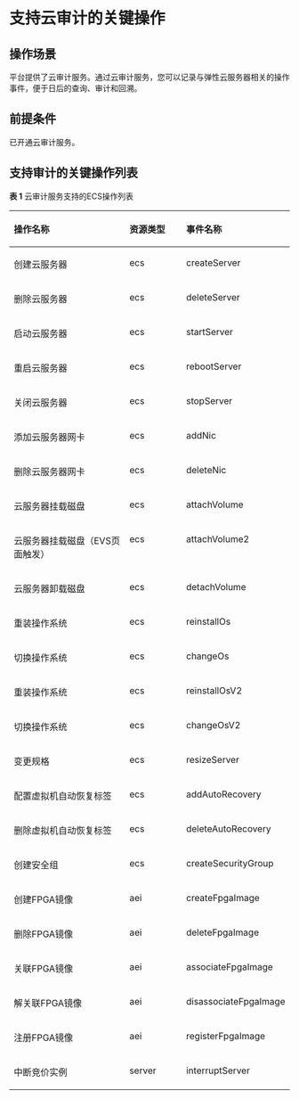 # 支持云审计的关键操作<a name="ZH-CN_TOPIC_0116262067"></a>

## 操作场景<a name="section162279126"></a>

平台提供了云审计服务。通过云审计服务，您可以记录与弹性云服务器相关的操作事件，便于日后的查询、审计和回溯。

## 前提条件<a name="section152663132120"></a>

已开通云审计服务。

## 支持审计的关键操作列表<a name="section473034571816"></a>

**表 1**  云审计服务支持的ECS操作列表

<a name="table93802002191"></a>
<table><thead align="left"><tr id="zh-cn_topic_0100236046_zh-cn_topic_0100240378_row4494804152351"><th class="cellrowborder" valign="top" width="47.5%" id="mcps1.2.4.1.1"><p id="zh-cn_topic_0100236046_zh-cn_topic_0100240378_p53500739152351"><a name="zh-cn_topic_0100236046_zh-cn_topic_0100240378_p53500739152351"></a><a name="zh-cn_topic_0100236046_zh-cn_topic_0100240378_p53500739152351"></a>操作名称</p>
</th>
<th class="cellrowborder" valign="top" width="21.89%" id="mcps1.2.4.1.2"><p id="zh-cn_topic_0100236046_zh-cn_topic_0100240378_p38592628152351"><a name="zh-cn_topic_0100236046_zh-cn_topic_0100240378_p38592628152351"></a><a name="zh-cn_topic_0100236046_zh-cn_topic_0100240378_p38592628152351"></a>资源类型</p>
</th>
<th class="cellrowborder" valign="top" width="30.61%" id="mcps1.2.4.1.3"><p id="zh-cn_topic_0100236046_zh-cn_topic_0100240378_p38995202152351"><a name="zh-cn_topic_0100236046_zh-cn_topic_0100240378_p38995202152351"></a><a name="zh-cn_topic_0100236046_zh-cn_topic_0100240378_p38995202152351"></a>事件名称</p>
</th>
</tr>
</thead>
<tbody><tr id="zh-cn_topic_0100236046_zh-cn_topic_0100240378_row8488810152351"><td class="cellrowborder" valign="top" width="47.5%" headers="mcps1.2.4.1.1 "><p id="zh-cn_topic_0100236046_zh-cn_topic_0100240378_p1479074182840"><a name="zh-cn_topic_0100236046_zh-cn_topic_0100240378_p1479074182840"></a><a name="zh-cn_topic_0100236046_zh-cn_topic_0100240378_p1479074182840"></a>创建云服务器</p>
</td>
<td class="cellrowborder" valign="top" width="21.89%" headers="mcps1.2.4.1.2 "><p id="zh-cn_topic_0100236046_zh-cn_topic_0100240378_p26666010174542"><a name="zh-cn_topic_0100236046_zh-cn_topic_0100240378_p26666010174542"></a><a name="zh-cn_topic_0100236046_zh-cn_topic_0100240378_p26666010174542"></a>ecs</p>
</td>
<td class="cellrowborder" valign="top" width="30.61%" headers="mcps1.2.4.1.3 "><p id="zh-cn_topic_0100236046_zh-cn_topic_0100240378_p40304760182853"><a name="zh-cn_topic_0100236046_zh-cn_topic_0100240378_p40304760182853"></a><a name="zh-cn_topic_0100236046_zh-cn_topic_0100240378_p40304760182853"></a>createServer</p>
</td>
</tr>
<tr id="zh-cn_topic_0100236046_zh-cn_topic_0100240378_row49002944152351"><td class="cellrowborder" valign="top" width="47.5%" headers="mcps1.2.4.1.1 "><p id="zh-cn_topic_0100236046_zh-cn_topic_0100240378_p4503544182840"><a name="zh-cn_topic_0100236046_zh-cn_topic_0100240378_p4503544182840"></a><a name="zh-cn_topic_0100236046_zh-cn_topic_0100240378_p4503544182840"></a>删除云服务器</p>
</td>
<td class="cellrowborder" valign="top" width="21.89%" headers="mcps1.2.4.1.2 "><p id="zh-cn_topic_0100236046_zh-cn_topic_0100240378_p25570019174542"><a name="zh-cn_topic_0100236046_zh-cn_topic_0100240378_p25570019174542"></a><a name="zh-cn_topic_0100236046_zh-cn_topic_0100240378_p25570019174542"></a>ecs</p>
</td>
<td class="cellrowborder" valign="top" width="30.61%" headers="mcps1.2.4.1.3 "><p id="zh-cn_topic_0100236046_zh-cn_topic_0100240378_p55596951182853"><a name="zh-cn_topic_0100236046_zh-cn_topic_0100240378_p55596951182853"></a><a name="zh-cn_topic_0100236046_zh-cn_topic_0100240378_p55596951182853"></a>deleteServer</p>
</td>
</tr>
<tr id="zh-cn_topic_0100236046_zh-cn_topic_0100240378_row46870581152351"><td class="cellrowborder" valign="top" width="47.5%" headers="mcps1.2.4.1.1 "><p id="zh-cn_topic_0100236046_zh-cn_topic_0100240378_p61858743182840"><a name="zh-cn_topic_0100236046_zh-cn_topic_0100240378_p61858743182840"></a><a name="zh-cn_topic_0100236046_zh-cn_topic_0100240378_p61858743182840"></a>启动云服务器</p>
</td>
<td class="cellrowborder" valign="top" width="21.89%" headers="mcps1.2.4.1.2 "><p id="zh-cn_topic_0100236046_zh-cn_topic_0100240378_p8613767174542"><a name="zh-cn_topic_0100236046_zh-cn_topic_0100240378_p8613767174542"></a><a name="zh-cn_topic_0100236046_zh-cn_topic_0100240378_p8613767174542"></a>ecs</p>
</td>
<td class="cellrowborder" valign="top" width="30.61%" headers="mcps1.2.4.1.3 "><p id="zh-cn_topic_0100236046_zh-cn_topic_0100240378_p63532892182853"><a name="zh-cn_topic_0100236046_zh-cn_topic_0100240378_p63532892182853"></a><a name="zh-cn_topic_0100236046_zh-cn_topic_0100240378_p63532892182853"></a>startServer</p>
</td>
</tr>
<tr id="zh-cn_topic_0100236046_zh-cn_topic_0100240378_row7788966152351"><td class="cellrowborder" valign="top" width="47.5%" headers="mcps1.2.4.1.1 "><p id="zh-cn_topic_0100236046_zh-cn_topic_0100240378_p64976120182840"><a name="zh-cn_topic_0100236046_zh-cn_topic_0100240378_p64976120182840"></a><a name="zh-cn_topic_0100236046_zh-cn_topic_0100240378_p64976120182840"></a>重启云服务器</p>
</td>
<td class="cellrowborder" valign="top" width="21.89%" headers="mcps1.2.4.1.2 "><p id="zh-cn_topic_0100236046_zh-cn_topic_0100240378_p54096932174542"><a name="zh-cn_topic_0100236046_zh-cn_topic_0100240378_p54096932174542"></a><a name="zh-cn_topic_0100236046_zh-cn_topic_0100240378_p54096932174542"></a>ecs</p>
</td>
<td class="cellrowborder" valign="top" width="30.61%" headers="mcps1.2.4.1.3 "><p id="zh-cn_topic_0100236046_zh-cn_topic_0100240378_p10362200182853"><a name="zh-cn_topic_0100236046_zh-cn_topic_0100240378_p10362200182853"></a><a name="zh-cn_topic_0100236046_zh-cn_topic_0100240378_p10362200182853"></a>rebootServer</p>
</td>
</tr>
<tr id="zh-cn_topic_0100236046_zh-cn_topic_0100240378_row38304153152351"><td class="cellrowborder" valign="top" width="47.5%" headers="mcps1.2.4.1.1 "><p id="zh-cn_topic_0100236046_zh-cn_topic_0100240378_p55842976182840"><a name="zh-cn_topic_0100236046_zh-cn_topic_0100240378_p55842976182840"></a><a name="zh-cn_topic_0100236046_zh-cn_topic_0100240378_p55842976182840"></a>关闭云服务器</p>
</td>
<td class="cellrowborder" valign="top" width="21.89%" headers="mcps1.2.4.1.2 "><p id="zh-cn_topic_0100236046_zh-cn_topic_0100240378_p21298090174542"><a name="zh-cn_topic_0100236046_zh-cn_topic_0100240378_p21298090174542"></a><a name="zh-cn_topic_0100236046_zh-cn_topic_0100240378_p21298090174542"></a>ecs</p>
</td>
<td class="cellrowborder" valign="top" width="30.61%" headers="mcps1.2.4.1.3 "><p id="zh-cn_topic_0100236046_zh-cn_topic_0100240378_p37851432182853"><a name="zh-cn_topic_0100236046_zh-cn_topic_0100240378_p37851432182853"></a><a name="zh-cn_topic_0100236046_zh-cn_topic_0100240378_p37851432182853"></a>stopServer</p>
</td>
</tr>
<tr id="zh-cn_topic_0100236046_zh-cn_topic_0100240378_row43012085152351"><td class="cellrowborder" valign="top" width="47.5%" headers="mcps1.2.4.1.1 "><p id="zh-cn_topic_0100236046_zh-cn_topic_0100240378_p41558297182840"><a name="zh-cn_topic_0100236046_zh-cn_topic_0100240378_p41558297182840"></a><a name="zh-cn_topic_0100236046_zh-cn_topic_0100240378_p41558297182840"></a>添加云服务器网卡</p>
</td>
<td class="cellrowborder" valign="top" width="21.89%" headers="mcps1.2.4.1.2 "><p id="zh-cn_topic_0100236046_zh-cn_topic_0100240378_p7062991174542"><a name="zh-cn_topic_0100236046_zh-cn_topic_0100240378_p7062991174542"></a><a name="zh-cn_topic_0100236046_zh-cn_topic_0100240378_p7062991174542"></a>ecs</p>
</td>
<td class="cellrowborder" valign="top" width="30.61%" headers="mcps1.2.4.1.3 "><p id="zh-cn_topic_0100236046_zh-cn_topic_0100240378_p11950893182853"><a name="zh-cn_topic_0100236046_zh-cn_topic_0100240378_p11950893182853"></a><a name="zh-cn_topic_0100236046_zh-cn_topic_0100240378_p11950893182853"></a>addNic</p>
</td>
</tr>
<tr id="zh-cn_topic_0100236046_zh-cn_topic_0100240378_row27390049152351"><td class="cellrowborder" valign="top" width="47.5%" headers="mcps1.2.4.1.1 "><p id="zh-cn_topic_0100236046_zh-cn_topic_0100240378_p29901078182840"><a name="zh-cn_topic_0100236046_zh-cn_topic_0100240378_p29901078182840"></a><a name="zh-cn_topic_0100236046_zh-cn_topic_0100240378_p29901078182840"></a>删除云服务器网卡</p>
</td>
<td class="cellrowborder" valign="top" width="21.89%" headers="mcps1.2.4.1.2 "><p id="zh-cn_topic_0100236046_zh-cn_topic_0100240378_p4134417174542"><a name="zh-cn_topic_0100236046_zh-cn_topic_0100240378_p4134417174542"></a><a name="zh-cn_topic_0100236046_zh-cn_topic_0100240378_p4134417174542"></a>ecs</p>
</td>
<td class="cellrowborder" valign="top" width="30.61%" headers="mcps1.2.4.1.3 "><p id="zh-cn_topic_0100236046_zh-cn_topic_0100240378_p55158100182853"><a name="zh-cn_topic_0100236046_zh-cn_topic_0100240378_p55158100182853"></a><a name="zh-cn_topic_0100236046_zh-cn_topic_0100240378_p55158100182853"></a>deleteNic</p>
</td>
</tr>
<tr id="zh-cn_topic_0100236046_zh-cn_topic_0100240378_row62579149152351"><td class="cellrowborder" valign="top" width="47.5%" headers="mcps1.2.4.1.1 "><p id="zh-cn_topic_0100236046_zh-cn_topic_0100240378_p54614098182840"><a name="zh-cn_topic_0100236046_zh-cn_topic_0100240378_p54614098182840"></a><a name="zh-cn_topic_0100236046_zh-cn_topic_0100240378_p54614098182840"></a>云服务器挂载磁盘</p>
</td>
<td class="cellrowborder" valign="top" width="21.89%" headers="mcps1.2.4.1.2 "><p id="zh-cn_topic_0100236046_zh-cn_topic_0100240378_p21846135174542"><a name="zh-cn_topic_0100236046_zh-cn_topic_0100240378_p21846135174542"></a><a name="zh-cn_topic_0100236046_zh-cn_topic_0100240378_p21846135174542"></a>ecs</p>
</td>
<td class="cellrowborder" valign="top" width="30.61%" headers="mcps1.2.4.1.3 "><p id="zh-cn_topic_0100236046_zh-cn_topic_0100240378_p12045775182853"><a name="zh-cn_topic_0100236046_zh-cn_topic_0100240378_p12045775182853"></a><a name="zh-cn_topic_0100236046_zh-cn_topic_0100240378_p12045775182853"></a>attachVolume</p>
</td>
</tr>
<tr id="zh-cn_topic_0100236046_zh-cn_topic_0100240378_row1324656317345"><td class="cellrowborder" valign="top" width="47.5%" headers="mcps1.2.4.1.1 "><p id="zh-cn_topic_0100236046_zh-cn_topic_0100240378_p18121296182840"><a name="zh-cn_topic_0100236046_zh-cn_topic_0100240378_p18121296182840"></a><a name="zh-cn_topic_0100236046_zh-cn_topic_0100240378_p18121296182840"></a>云服务器挂载磁盘（EVS页面触发）</p>
</td>
<td class="cellrowborder" valign="top" width="21.89%" headers="mcps1.2.4.1.2 "><p id="zh-cn_topic_0100236046_zh-cn_topic_0100240378_p13269328174542"><a name="zh-cn_topic_0100236046_zh-cn_topic_0100240378_p13269328174542"></a><a name="zh-cn_topic_0100236046_zh-cn_topic_0100240378_p13269328174542"></a>ecs</p>
</td>
<td class="cellrowborder" valign="top" width="30.61%" headers="mcps1.2.4.1.3 "><p id="zh-cn_topic_0100236046_zh-cn_topic_0100240378_p57218009182853"><a name="zh-cn_topic_0100236046_zh-cn_topic_0100240378_p57218009182853"></a><a name="zh-cn_topic_0100236046_zh-cn_topic_0100240378_p57218009182853"></a>attachVolume2</p>
</td>
</tr>
<tr id="zh-cn_topic_0100236046_zh-cn_topic_0100240378_row2374058217349"><td class="cellrowborder" valign="top" width="47.5%" headers="mcps1.2.4.1.1 "><p id="zh-cn_topic_0100236046_zh-cn_topic_0100240378_p57087771182840"><a name="zh-cn_topic_0100236046_zh-cn_topic_0100240378_p57087771182840"></a><a name="zh-cn_topic_0100236046_zh-cn_topic_0100240378_p57087771182840"></a>云服务器卸载磁盘</p>
</td>
<td class="cellrowborder" valign="top" width="21.89%" headers="mcps1.2.4.1.2 "><p id="zh-cn_topic_0100236046_zh-cn_topic_0100240378_p53124851174542"><a name="zh-cn_topic_0100236046_zh-cn_topic_0100240378_p53124851174542"></a><a name="zh-cn_topic_0100236046_zh-cn_topic_0100240378_p53124851174542"></a>ecs</p>
</td>
<td class="cellrowborder" valign="top" width="30.61%" headers="mcps1.2.4.1.3 "><p id="zh-cn_topic_0100236046_zh-cn_topic_0100240378_p37324405182853"><a name="zh-cn_topic_0100236046_zh-cn_topic_0100240378_p37324405182853"></a><a name="zh-cn_topic_0100236046_zh-cn_topic_0100240378_p37324405182853"></a>detachVolume</p>
</td>
</tr>
<tr id="zh-cn_topic_0100236046_zh-cn_topic_0100240378_row81222699254"><td class="cellrowborder" valign="top" width="47.5%" headers="mcps1.2.4.1.1 "><p id="zh-cn_topic_0100236046_zh-cn_topic_0100240378_p9489927182840"><a name="zh-cn_topic_0100236046_zh-cn_topic_0100240378_p9489927182840"></a><a name="zh-cn_topic_0100236046_zh-cn_topic_0100240378_p9489927182840"></a>重装操作系统</p>
</td>
<td class="cellrowborder" valign="top" width="21.89%" headers="mcps1.2.4.1.2 "><p id="zh-cn_topic_0100236046_zh-cn_topic_0100240378_p145192709337"><a name="zh-cn_topic_0100236046_zh-cn_topic_0100240378_p145192709337"></a><a name="zh-cn_topic_0100236046_zh-cn_topic_0100240378_p145192709337"></a>ecs</p>
</td>
<td class="cellrowborder" valign="top" width="30.61%" headers="mcps1.2.4.1.3 "><p id="zh-cn_topic_0100236046_zh-cn_topic_0100240378_p30401839182853"><a name="zh-cn_topic_0100236046_zh-cn_topic_0100240378_p30401839182853"></a><a name="zh-cn_topic_0100236046_zh-cn_topic_0100240378_p30401839182853"></a>reinstallOs</p>
</td>
</tr>
<tr id="zh-cn_topic_0100236046_zh-cn_topic_0100240378_row337219129254"><td class="cellrowborder" valign="top" width="47.5%" headers="mcps1.2.4.1.1 "><p id="zh-cn_topic_0100236046_zh-cn_topic_0100240378_p5943917182840"><a name="zh-cn_topic_0100236046_zh-cn_topic_0100240378_p5943917182840"></a><a name="zh-cn_topic_0100236046_zh-cn_topic_0100240378_p5943917182840"></a>切换操作系统</p>
</td>
<td class="cellrowborder" valign="top" width="21.89%" headers="mcps1.2.4.1.2 "><p id="zh-cn_topic_0100236046_zh-cn_topic_0100240378_p484569019337"><a name="zh-cn_topic_0100236046_zh-cn_topic_0100240378_p484569019337"></a><a name="zh-cn_topic_0100236046_zh-cn_topic_0100240378_p484569019337"></a>ecs</p>
</td>
<td class="cellrowborder" valign="top" width="30.61%" headers="mcps1.2.4.1.3 "><p id="zh-cn_topic_0100236046_zh-cn_topic_0100240378_p17015512182853"><a name="zh-cn_topic_0100236046_zh-cn_topic_0100240378_p17015512182853"></a><a name="zh-cn_topic_0100236046_zh-cn_topic_0100240378_p17015512182853"></a>changeOs</p>
</td>
</tr>
<tr id="zh-cn_topic_0100236046_zh-cn_topic_0100240378_row48482122172551"><td class="cellrowborder" valign="top" width="47.5%" headers="mcps1.2.4.1.1 "><p id="zh-cn_topic_0100236046_zh-cn_topic_0100240378_p38148722182840"><a name="zh-cn_topic_0100236046_zh-cn_topic_0100240378_p38148722182840"></a><a name="zh-cn_topic_0100236046_zh-cn_topic_0100240378_p38148722182840"></a>重装操作系统</p>
</td>
<td class="cellrowborder" valign="top" width="21.89%" headers="mcps1.2.4.1.2 "><p id="zh-cn_topic_0100236046_zh-cn_topic_0100240378_p904484853"><a name="zh-cn_topic_0100236046_zh-cn_topic_0100240378_p904484853"></a><a name="zh-cn_topic_0100236046_zh-cn_topic_0100240378_p904484853"></a>ecs</p>
</td>
<td class="cellrowborder" valign="top" width="30.61%" headers="mcps1.2.4.1.3 "><p id="zh-cn_topic_0100236046_zh-cn_topic_0100240378_p56277580182853"><a name="zh-cn_topic_0100236046_zh-cn_topic_0100240378_p56277580182853"></a><a name="zh-cn_topic_0100236046_zh-cn_topic_0100240378_p56277580182853"></a>reinstallOsV2</p>
</td>
</tr>
<tr id="zh-cn_topic_0100236046_zh-cn_topic_0100240378_row24642873172551"><td class="cellrowborder" valign="top" width="47.5%" headers="mcps1.2.4.1.1 "><p id="zh-cn_topic_0100236046_zh-cn_topic_0100240378_p27348928182840"><a name="zh-cn_topic_0100236046_zh-cn_topic_0100240378_p27348928182840"></a><a name="zh-cn_topic_0100236046_zh-cn_topic_0100240378_p27348928182840"></a>切换操作系统</p>
</td>
<td class="cellrowborder" valign="top" width="21.89%" headers="mcps1.2.4.1.2 "><p id="zh-cn_topic_0100236046_zh-cn_topic_0100240378_p659329384853"><a name="zh-cn_topic_0100236046_zh-cn_topic_0100240378_p659329384853"></a><a name="zh-cn_topic_0100236046_zh-cn_topic_0100240378_p659329384853"></a>ecs</p>
</td>
<td class="cellrowborder" valign="top" width="30.61%" headers="mcps1.2.4.1.3 "><p id="zh-cn_topic_0100236046_zh-cn_topic_0100240378_p22840623182853"><a name="zh-cn_topic_0100236046_zh-cn_topic_0100240378_p22840623182853"></a><a name="zh-cn_topic_0100236046_zh-cn_topic_0100240378_p22840623182853"></a>changeOsV2</p>
</td>
</tr>
<tr id="zh-cn_topic_0100236046_zh-cn_topic_0100240378_row34659958172551"><td class="cellrowborder" valign="top" width="47.5%" headers="mcps1.2.4.1.1 "><p id="zh-cn_topic_0100236046_zh-cn_topic_0100240378_p6036042182840"><a name="zh-cn_topic_0100236046_zh-cn_topic_0100240378_p6036042182840"></a><a name="zh-cn_topic_0100236046_zh-cn_topic_0100240378_p6036042182840"></a>变更规格</p>
</td>
<td class="cellrowborder" valign="top" width="21.89%" headers="mcps1.2.4.1.2 "><p id="zh-cn_topic_0100236046_zh-cn_topic_0100240378_p4178186984853"><a name="zh-cn_topic_0100236046_zh-cn_topic_0100240378_p4178186984853"></a><a name="zh-cn_topic_0100236046_zh-cn_topic_0100240378_p4178186984853"></a>ecs</p>
</td>
<td class="cellrowborder" valign="top" width="30.61%" headers="mcps1.2.4.1.3 "><p id="zh-cn_topic_0100236046_zh-cn_topic_0100240378_p7816363182853"><a name="zh-cn_topic_0100236046_zh-cn_topic_0100240378_p7816363182853"></a><a name="zh-cn_topic_0100236046_zh-cn_topic_0100240378_p7816363182853"></a>resizeServer</p>
</td>
</tr>
<tr id="zh-cn_topic_0100236046_zh-cn_topic_0100240378_row24525460172551"><td class="cellrowborder" valign="top" width="47.5%" headers="mcps1.2.4.1.1 "><p id="zh-cn_topic_0100236046_zh-cn_topic_0100240378_p38198539182840"><a name="zh-cn_topic_0100236046_zh-cn_topic_0100240378_p38198539182840"></a><a name="zh-cn_topic_0100236046_zh-cn_topic_0100240378_p38198539182840"></a>配置虚拟机自动恢复标签</p>
</td>
<td class="cellrowborder" valign="top" width="21.89%" headers="mcps1.2.4.1.2 "><p id="zh-cn_topic_0100236046_zh-cn_topic_0100240378_p5866748684853"><a name="zh-cn_topic_0100236046_zh-cn_topic_0100240378_p5866748684853"></a><a name="zh-cn_topic_0100236046_zh-cn_topic_0100240378_p5866748684853"></a>ecs</p>
</td>
<td class="cellrowborder" valign="top" width="30.61%" headers="mcps1.2.4.1.3 "><p id="zh-cn_topic_0100236046_zh-cn_topic_0100240378_p60984371182853"><a name="zh-cn_topic_0100236046_zh-cn_topic_0100240378_p60984371182853"></a><a name="zh-cn_topic_0100236046_zh-cn_topic_0100240378_p60984371182853"></a>addAutoRecovery</p>
</td>
</tr>
<tr id="zh-cn_topic_0100236046_zh-cn_topic_0100240378_row55894487172613"><td class="cellrowborder" valign="top" width="47.5%" headers="mcps1.2.4.1.1 "><p id="zh-cn_topic_0100236046_zh-cn_topic_0100240378_p63665350182840"><a name="zh-cn_topic_0100236046_zh-cn_topic_0100240378_p63665350182840"></a><a name="zh-cn_topic_0100236046_zh-cn_topic_0100240378_p63665350182840"></a>删除虚拟机自动恢复标签</p>
</td>
<td class="cellrowborder" valign="top" width="21.89%" headers="mcps1.2.4.1.2 "><p id="zh-cn_topic_0100236046_zh-cn_topic_0100240378_p564335384857"><a name="zh-cn_topic_0100236046_zh-cn_topic_0100240378_p564335384857"></a><a name="zh-cn_topic_0100236046_zh-cn_topic_0100240378_p564335384857"></a>ecs</p>
</td>
<td class="cellrowborder" valign="top" width="30.61%" headers="mcps1.2.4.1.3 "><p id="zh-cn_topic_0100236046_zh-cn_topic_0100240378_p31538754182853"><a name="zh-cn_topic_0100236046_zh-cn_topic_0100240378_p31538754182853"></a><a name="zh-cn_topic_0100236046_zh-cn_topic_0100240378_p31538754182853"></a>deleteAutoRecovery</p>
</td>
</tr>
<tr id="zh-cn_topic_0100236046_zh-cn_topic_0100240378_row29461583172613"><td class="cellrowborder" valign="top" width="47.5%" headers="mcps1.2.4.1.1 "><p id="zh-cn_topic_0100236046_zh-cn_topic_0100240378_p3970294084831"><a name="zh-cn_topic_0100236046_zh-cn_topic_0100240378_p3970294084831"></a><a name="zh-cn_topic_0100236046_zh-cn_topic_0100240378_p3970294084831"></a>创建安全组</p>
</td>
<td class="cellrowborder" valign="top" width="21.89%" headers="mcps1.2.4.1.2 "><p id="zh-cn_topic_0100236046_zh-cn_topic_0100240378_p2036412484857"><a name="zh-cn_topic_0100236046_zh-cn_topic_0100240378_p2036412484857"></a><a name="zh-cn_topic_0100236046_zh-cn_topic_0100240378_p2036412484857"></a>ecs</p>
</td>
<td class="cellrowborder" valign="top" width="30.61%" headers="mcps1.2.4.1.3 "><p id="zh-cn_topic_0100236046_zh-cn_topic_0100240378_p4042103484849"><a name="zh-cn_topic_0100236046_zh-cn_topic_0100240378_p4042103484849"></a><a name="zh-cn_topic_0100236046_zh-cn_topic_0100240378_p4042103484849"></a>createSecurityGroup</p>
</td>
</tr>
<tr id="zh-cn_topic_0100236046_row26434711219"><td class="cellrowborder" valign="top" width="47.5%" headers="mcps1.2.4.1.1 "><p id="zh-cn_topic_0100236046_p718335514122"><a name="zh-cn_topic_0100236046_p718335514122"></a><a name="zh-cn_topic_0100236046_p718335514122"></a>创建FPGA镜像</p>
</td>
<td class="cellrowborder" valign="top" width="21.89%" headers="mcps1.2.4.1.2 "><p id="zh-cn_topic_0100236046_p176411711121315"><a name="zh-cn_topic_0100236046_p176411711121315"></a><a name="zh-cn_topic_0100236046_p176411711121315"></a>aei</p>
</td>
<td class="cellrowborder" valign="top" width="30.61%" headers="mcps1.2.4.1.3 "><p id="zh-cn_topic_0100236046_p1778061817137"><a name="zh-cn_topic_0100236046_p1778061817137"></a><a name="zh-cn_topic_0100236046_p1778061817137"></a>createFpgaImage</p>
</td>
</tr>
<tr id="zh-cn_topic_0100236046_row166018781216"><td class="cellrowborder" valign="top" width="47.5%" headers="mcps1.2.4.1.1 "><p id="zh-cn_topic_0100236046_p1318325581210"><a name="zh-cn_topic_0100236046_p1318325581210"></a><a name="zh-cn_topic_0100236046_p1318325581210"></a>删除FPGA镜像</p>
</td>
<td class="cellrowborder" valign="top" width="21.89%" headers="mcps1.2.4.1.2 "><p id="zh-cn_topic_0100236046_p18641611101319"><a name="zh-cn_topic_0100236046_p18641611101319"></a><a name="zh-cn_topic_0100236046_p18641611101319"></a>aei</p>
</td>
<td class="cellrowborder" valign="top" width="30.61%" headers="mcps1.2.4.1.3 "><p id="zh-cn_topic_0100236046_p147801418171310"><a name="zh-cn_topic_0100236046_p147801418171310"></a><a name="zh-cn_topic_0100236046_p147801418171310"></a>deleteFpgaImage</p>
</td>
</tr>
<tr id="zh-cn_topic_0100236046_row1566077111215"><td class="cellrowborder" valign="top" width="47.5%" headers="mcps1.2.4.1.1 "><p id="zh-cn_topic_0100236046_p818317553124"><a name="zh-cn_topic_0100236046_p818317553124"></a><a name="zh-cn_topic_0100236046_p818317553124"></a>关联FPGA镜像</p>
</td>
<td class="cellrowborder" valign="top" width="21.89%" headers="mcps1.2.4.1.2 "><p id="zh-cn_topic_0100236046_p186411011171313"><a name="zh-cn_topic_0100236046_p186411011171313"></a><a name="zh-cn_topic_0100236046_p186411011171313"></a>aei</p>
</td>
<td class="cellrowborder" valign="top" width="30.61%" headers="mcps1.2.4.1.3 "><p id="zh-cn_topic_0100236046_p157801918201315"><a name="zh-cn_topic_0100236046_p157801918201315"></a><a name="zh-cn_topic_0100236046_p157801918201315"></a>associateFpgaImage</p>
</td>
</tr>
<tr id="zh-cn_topic_0100236046_row26601577126"><td class="cellrowborder" valign="top" width="47.5%" headers="mcps1.2.4.1.1 "><p id="zh-cn_topic_0100236046_p1618355541213"><a name="zh-cn_topic_0100236046_p1618355541213"></a><a name="zh-cn_topic_0100236046_p1618355541213"></a>解关联FPGA镜像</p>
</td>
<td class="cellrowborder" valign="top" width="21.89%" headers="mcps1.2.4.1.2 "><p id="zh-cn_topic_0100236046_p206410114136"><a name="zh-cn_topic_0100236046_p206410114136"></a><a name="zh-cn_topic_0100236046_p206410114136"></a>aei</p>
</td>
<td class="cellrowborder" valign="top" width="30.61%" headers="mcps1.2.4.1.3 "><p id="zh-cn_topic_0100236046_p678021881320"><a name="zh-cn_topic_0100236046_p678021881320"></a><a name="zh-cn_topic_0100236046_p678021881320"></a>disassociateFpgaImage</p>
</td>
</tr>
<tr id="zh-cn_topic_0100236046_row166604715122"><td class="cellrowborder" valign="top" width="47.5%" headers="mcps1.2.4.1.1 "><p id="zh-cn_topic_0100236046_p81835559123"><a name="zh-cn_topic_0100236046_p81835559123"></a><a name="zh-cn_topic_0100236046_p81835559123"></a>注册FPGA镜像</p>
</td>
<td class="cellrowborder" valign="top" width="21.89%" headers="mcps1.2.4.1.2 "><p id="zh-cn_topic_0100236046_p16641131117139"><a name="zh-cn_topic_0100236046_p16641131117139"></a><a name="zh-cn_topic_0100236046_p16641131117139"></a>aei</p>
</td>
<td class="cellrowborder" valign="top" width="30.61%" headers="mcps1.2.4.1.3 "><p id="zh-cn_topic_0100236046_p17801418141311"><a name="zh-cn_topic_0100236046_p17801418141311"></a><a name="zh-cn_topic_0100236046_p17801418141311"></a>registerFpgaImage</p>
</td>
</tr>
<tr id="zh-cn_topic_0100236046_row159974295312"><td class="cellrowborder" valign="top" width="47.5%" headers="mcps1.2.4.1.1 "><p id="zh-cn_topic_0100236046_p199977291839"><a name="zh-cn_topic_0100236046_p199977291839"></a><a name="zh-cn_topic_0100236046_p199977291839"></a>中断竞价实例</p>
</td>
<td class="cellrowborder" valign="top" width="21.89%" headers="mcps1.2.4.1.2 "><p id="zh-cn_topic_0100236046_p169971291837"><a name="zh-cn_topic_0100236046_p169971291837"></a><a name="zh-cn_topic_0100236046_p169971291837"></a>server</p>
</td>
<td class="cellrowborder" valign="top" width="30.61%" headers="mcps1.2.4.1.3 "><p id="zh-cn_topic_0100236046_p199971029934"><a name="zh-cn_topic_0100236046_p199971029934"></a><a name="zh-cn_topic_0100236046_p199971029934"></a>interruptServer</p>
</td>
</tr>
</tbody>
</table>

